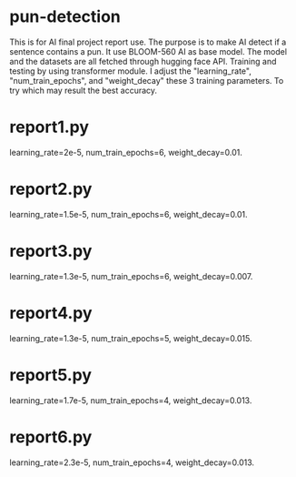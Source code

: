 # pun-detection
This is for AI final project report use.
The purpose is to make AI detect if a sentence contains a pun.
It use BLOOM-560 AI as base model.
The model and the datasets are all fetched through hugging face API. Training and testing by using transformer module.
I adjust the "learning_rate", "num_train_epochs", and "weight_decay" these 3 training parameters.
To try which may result the best accuracy.

# report1.py
learning_rate=2e-5, num_train_epochs=6, weight_decay=0.01.

# report2.py
learning_rate=1.5e-5, num_train_epochs=6, weight_decay=0.01.

# report3.py
learning_rate=1.3e-5, num_train_epochs=6, weight_decay=0.007.

# report4.py
learning_rate=1.3e-5, num_train_epochs=5, weight_decay=0.015.

# report5.py
learning_rate=1.7e-5, num_train_epochs=4, weight_decay=0.013.

# report6.py
learning_rate=2.3e-5, num_train_epochs=4, weight_decay=0.013.
